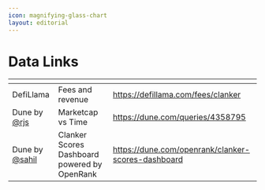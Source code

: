 ```yaml
---
icon: magnifying-glass-chart
layout: editorial
---
```


# Data Links

<table data-header-hidden data-full-width="true"><thead><tr><th></th><th></th><th></th></tr></thead><tbody><tr><td>DefiLlama</td><td>Fees and revenue</td><td><a href="https://defillama.com/fees/clanker">https://defillama.com/fees/clanker</a></td></tr><tr><td>Dune by <a href="https://warpcast.com/rjs/0x47db2683">@rjs</a></td><td>Marketcap vs Time</td><td><a href="https://dune.com/queries/4358795">https://dune.com/queries/4358795</a></td></tr><tr><td>Dune by <a href="https://warpcast.com/sahil/0x16357a7f">@sahil</a></td><td>Clanker Scores Dashboard powered by OpenRank</td><td><a href="https://dune.com/openrank/clanker-scores-dashboard">https://dune.com/openrank/clanker-scores-dashboard</a></td></tr></tbody></table>

